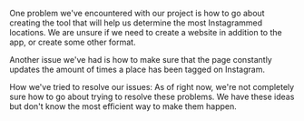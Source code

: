 One problem we've encountered with our project is how to go about creating the tool that will help us determine the most Instagrammed locations. We are unsure if we need to create a website in addition to the app, or create some other format.

Another issue we've had is how to make sure that the page constantly updates the amount of times a place has been tagged on Instagram.

How we've tried to resolve our issues: As of right now, we're not completely sure how to go about trying to resolve these problems. We have these ideas but don't know the most efficient way to make them happen.
